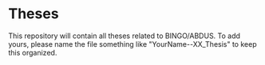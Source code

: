# Theses
This repository will contain all theses related to BINGO/ABDUS.
To add yours, please name the file something like "YourName--XX_Thesis" to keep this organized.
